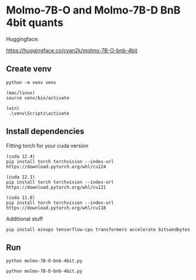 # Molmo-7B-O and Molmo-7B-D BnB 4bit quants

Huggingface:

https://huggingface.co/cyan2k/molmo-7B-O-bnb-4bit

## Create venv

```
python -m venv venv
```


```
(mac/linux)
source venv/bin/activate

(win)
 .\venv\Scripts\activate
```


## Install dependencies

Fitting torch for your cuda version
```
(cuda 12.4)
pip install torch torchvision --index-url https://download.pytorch.org/whl/cu124

(cuda 12.1)
pip install torch torchvision --index-url https://download.pytorch.org/whl/cu121

(cuda 11.8)
pip install torch torchvision --index-url https://download.pytorch.org/whl/cu118
```

Additional stuff
```
pip install einops tensorflow-cpu transformers accelerate bitsandbytes
```

## Run

```
python molmo-7B-O-bnb-4bit.py

python molmo-7B-D-bnb-4bit.py
```
